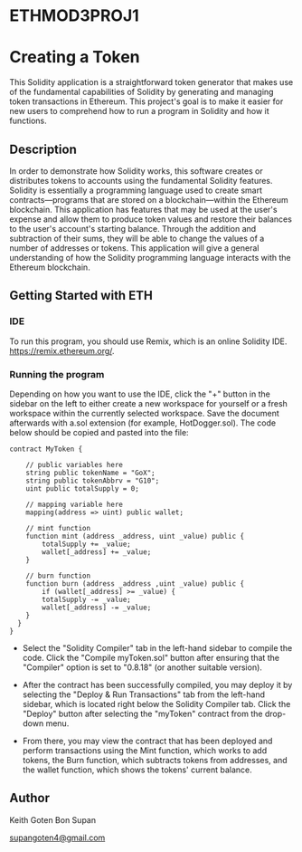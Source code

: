 # ETHMOD3PROJ1
# Creating a Token
This Solidity application is a straightforward token generator that makes use of the fundamental capabilities of Solidity by generating and managing token transactions in Ethereum. This project's goal is to make it easier for new users to comprehend how to run a program in Solidity and how it functions.

## Description

In order to demonstrate how Solidity works, this software creates or distributes tokens to accounts using the fundamental Solidity features. Solidity is essentially a programming language used to create smart contracts—programs that are stored on a blockchain—within the Ethereum blockchain. This application has features that may be used at the user's expense and allow them to produce token values and restore their balances to the user's account's starting balance. Through the addition and subtraction of their sums, they will be able to change the values of a number of addresses or tokens. This application will give a general understanding of how the Solidity programming language interacts with the Ethereum blockchain.

## Getting Started with ETH

### IDE

To run this program, you should use Remix, which is an online Solidity IDE. https://remix.ethereum.org/.

### Running the program

Depending on how you want to use the IDE, click the "+" button in the sidebar on the left to either create a new workspace for yourself or a fresh workspace within the currently selected workspace. Save the document afterwards with a.sol extension (for example, HotDogger.sol). The code below should be copied and pasted into the file:
```
contract MyToken {

    // public variables here
    string public tokenName = "GoX";
    string public tokenAbbrv = "G10";
    uint public totalSupply = 0;

    // mapping variable here
    mapping(address => uint) public wallet;

    // mint function
    function mint (address _address, uint _value) public {
        totalSupply += _value;
        wallet[_address] += _value;
    }

    // burn function
    function burn (address _address ,uint _value) public {
        if (wallet[_address] >= _value) {
        totalSupply -= _value;
        wallet[_address] -= _value;
    }
  }
}
```
* Select the "Solidity Compiler" tab in the left-hand sidebar to compile the code. Click the "Compile myToken.sol" button after ensuring that the "Compiler" option is set to "0.8.18" (or another suitable version).


* After the contract has been successfully compiled, you may deploy it by selecting the "Deploy & Run Transactions" tab from the left-hand sidebar, which is located right below the Solidity Compiler tab. Click the "Deploy" button after selecting the "myToken" contract from the drop-down menu.


* From there, you may view the contract that has been deployed and perform transactions using the Mint function, which works to add tokens, the Burn function, which subtracts tokens from addresses, and the wallet function, which shows the tokens' current balance.


## Author

Keith Goten Bon Supan

supangoten4@gmail.com


